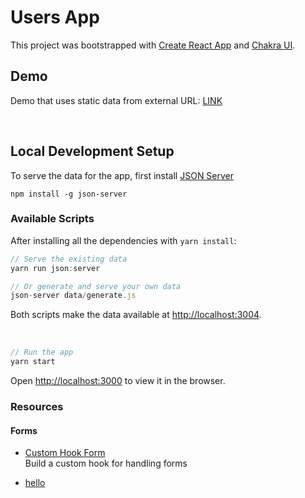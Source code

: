 # Users App

This project was bootstrapped with [Create React App](https://github.com/facebook/create-react-app) and [Chakra UI](https://chakra-ui.com/).

## Demo
Demo that uses static data from external URL: [LINK](https://shljshlj.github.io/users-app/users)

<br />

## Local Development Setup

To serve the data for the app, first install [JSON Server](https://github.com/typicode/json-server)

`npm install -g json-server`

### Available Scripts

After installing all the dependencies with `yarn install`:

```js
// Serve the existing data
yarn run json:server

// Or generate and serve your own data
json-server data/generate.js
```
Both scripts make the data available at [http://localhost:3004](http://localhost:3004).

<br />

```js
// Run the app
yarn start
```
Open [http://localhost:3000](http://localhost:3000) to view it in the browser.


### Resources

#### Forms
 - [Custom Hook Form](https://www.telerik.com/blogs/how-to-build-custom-forms-react-hooks)<br />
    Build a custom hook for handling forms
    
 - [hello](#)
